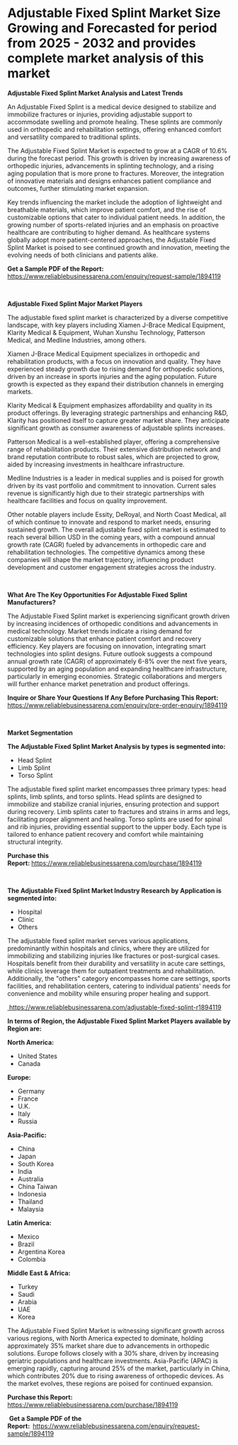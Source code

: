 <p><h1>Adjustable Fixed Splint Market Size Growing and Forecasted for period from 2025 - 2032 and provides complete market analysis of this market</h1></p><p><strong>Adjustable Fixed Splint Market Analysis and Latest Trends</strong></p>
<p><p>An Adjustable Fixed Splint is a medical device designed to stabilize and immobilize fractures or injuries, providing adjustable support to accommodate swelling and promote healing. These splints are commonly used in orthopedic and rehabilitation settings, offering enhanced comfort and versatility compared to traditional splints.</p><p>The Adjustable Fixed Splint Market is expected to grow at a CAGR of 10.6% during the forecast period. This growth is driven by increasing awareness of orthopedic injuries, advancements in splinting technology, and a rising aging population that is more prone to fractures. Moreover, the integration of innovative materials and designs enhances patient compliance and outcomes, further stimulating market expansion.</p><p>Key trends influencing the market include the adoption of lightweight and breathable materials, which improve patient comfort, and the rise of customizable options that cater to individual patient needs. In addition, the growing number of sports-related injuries and an emphasis on proactive healthcare are contributing to higher demand. As healthcare systems globally adopt more patient-centered approaches, the Adjustable Fixed Splint Market is poised to see continued growth and innovation, meeting the evolving needs of both clinicians and patients alike.</p></p>
<p><strong>Get a Sample PDF of the Report:&nbsp;</strong> <a href="https://www.reliablebusinessarena.com/enquiry/request-sample/1894119?utm_campaign=3252&utm_medium=2&utm_source=Github&utm_content=ia&utm_term=14042025&utm_id=adjustable-fixed-splint">https://www.reliablebusinessarena.com/enquiry/request-sample/1894119</a></p>
<p>&nbsp;</p>
<p><strong>Adjustable Fixed Splint Major Market Players</strong></p>
<p><p>The adjustable fixed splint market is characterized by a diverse competitive landscape, with key players including Xiamen J-Brace Medical Equipment, Klarity Medical & Equipment, Wuhan Xunshu Technology, Patterson Medical, and Medline Industries, among others.</p><p>Xiamen J-Brace Medical Equipment specializes in orthopedic and rehabilitation products, with a focus on innovation and quality. They have experienced steady growth due to rising demand for orthopedic solutions, driven by an increase in sports injuries and the aging population. Future growth is expected as they expand their distribution channels in emerging markets.</p><p>Klarity Medical & Equipment emphasizes affordability and quality in its product offerings. By leveraging strategic partnerships and enhancing R&D, Klarity has positioned itself to capture greater market share. They anticipate significant growth as consumer awareness of adjustable splints increases.</p><p>Patterson Medical is a well-established player, offering a comprehensive range of rehabilitation products. Their extensive distribution network and brand reputation contribute to robust sales, which are projected to grow, aided by increasing investments in healthcare infrastructure.</p><p>Medline Industries is a leader in medical supplies and is poised for growth driven by its vast portfolio and commitment to innovation. Current sales revenue is significantly high due to their strategic partnerships with healthcare facilities and focus on quality improvement.</p><p>Other notable players include Essity, DeRoyal, and North Coast Medical, all of which continue to innovate and respond to market needs, ensuring sustained growth. The overall adjustable fixed splint market is estimated to reach several billion USD in the coming years, with a compound annual growth rate (CAGR) fueled by advancements in orthopedic care and rehabilitation technologies. The competitive dynamics among these companies will shape the market trajectory, influencing product development and customer engagement strategies across the industry.</p></p>
<p>&nbsp;</p>
<p><strong>What Are The Key Opportunities For Adjustable Fixed Splint Manufacturers?</strong></p>
<p><p>The Adjustable Fixed Splint market is experiencing significant growth driven by increasing incidences of orthopedic conditions and advancements in medical technology. Market trends indicate a rising demand for customizable solutions that enhance patient comfort and recovery efficiency. Key players are focusing on innovation, integrating smart technologies into splint designs. Future outlook suggests a compound annual growth rate (CAGR) of approximately 6-8% over the next five years, supported by an aging population and expanding healthcare infrastructure, particularly in emerging economies. Strategic collaborations and mergers will further enhance market penetration and product offerings.</p></p>
<p><strong>Inquire or Share Your Questions If Any Before Purchasing This Report:</strong> <a href="https://www.reliablebusinessarena.com/enquiry/pre-order-enquiry/1894119?utm_campaign=3252&utm_medium=2&utm_source=Github&utm_content=ia&utm_term=14042025&utm_id=adjustable-fixed-splint">https://www.reliablebusinessarena.com/enquiry/pre-order-enquiry/1894119</a></p>
<p>&nbsp;</p>
<p><strong>Market Segmentation</strong></p>
<p><strong>The Adjustable Fixed Splint Market Analysis by types is segmented into:</strong></p>
<p><ul><li>Head Splint</li><li>Limb Splint</li><li>Torso Splint</li></ul></p>
<p><p>The adjustable fixed splint market encompasses three primary types: head splints, limb splints, and torso splints. Head splints are designed to immobilize and stabilize cranial injuries, ensuring protection and support during recovery. Limb splints cater to fractures and strains in arms and legs, facilitating proper alignment and healing. Torso splints are used for spinal and rib injuries, providing essential support to the upper body. Each type is tailored to enhance patient recovery and comfort while maintaining structural integrity.</p></p>
<p><strong>Purchase this Report:&nbsp;</strong><a href="https://www.reliablebusinessarena.com/purchase/1894119?utm_campaign=3252&utm_medium=2&utm_source=Github&utm_content=ia&utm_term=14042025&utm_id=adjustable-fixed-splint">https://www.reliablebusinessarena.com/purchase/1894119</a></p>
<p>&nbsp;</p>
<p><strong>The Adjustable Fixed Splint Market Industry Research by Application is segmented into:</strong></p>
<p><ul><li>Hospital</li><li>Clinic</li><li>Others</li></ul></p>
<p><p>The adjustable fixed splint market serves various applications, predominantly within hospitals and clinics, where they are utilized for immobilizing and stabilizing injuries like fractures or post-surgical cases. Hospitals benefit from their durability and versatility in acute care settings, while clinics leverage them for outpatient treatments and rehabilitation. Additionally, the "others" category encompasses home care settings, sports facilities, and rehabilitation centers, catering to individual patients' needs for convenience and mobility while ensuring proper healing and support.</p></p>
<p><a href="https://www.reliablebusinessarena.com/adjustable-fixed-splint-r1894119?utm_campaign=3252&utm_medium=2&utm_source=Github&utm_content=ia&utm_term=14042025&utm_id=adjustable-fixed-splint">&nbsp;https://www.reliablebusinessarena.com/adjustable-fixed-splint-r1894119</a></p>
<p><strong>In terms of Region, the Adjustable Fixed Splint Market Players available by Region are:</strong></p>
<p>
    <p> <strong> North America: </strong>
        <ul>
            <li>United States</li>
            <li>Canada</li>
        </ul>
        </p> 
    <p> <strong> Europe: </strong>
        <ul>
            <li>Germany</li>
            <li>France</li>
            <li>U.K.</li>
            <li>Italy</li>
            <li>Russia</li>
        </ul>
        </p> 
    <p> <strong> Asia-Pacific: </strong>
        <ul>
            <li>China</li>
            <li>Japan</li>
            <li>South Korea</li>
            <li>India</li>
            <li>Australia</li>
            <li>China Taiwan</li>
            <li>Indonesia</li>
            <li>Thailand</li>
            <li>Malaysia</li>
        </ul>
        </p> 
    <p> <strong> Latin America: </strong>
        <ul>
            <li>Mexico</li>
            <li>Brazil</li>
            <li>Argentina Korea</li>
            <li>Colombia</li>
        </ul>
        </p> 
    <p> <strong> Middle East & Africa: </strong>
        <ul>
            <li>Turkey</li>
            <li>Saudi</li>
            <li>Arabia</li>
            <li>UAE</li>
            <li>Korea</li>
        </ul>
    </p>
    </p>
<p><p>The Adjustable Fixed Splint Market is witnessing significant growth across various regions, with North America expected to dominate, holding approximately 35% market share due to advancements in orthopedic solutions. Europe follows closely with a 30% share, driven by increasing geriatric populations and healthcare investments. Asia-Pacific (APAC) is emerging rapidly, capturing around 25% of the market, particularly in China, which contributes 20% due to rising awareness of orthopedic devices. As the market evolves, these regions are poised for continued expansion.</p></p>
<p><strong>Purchase this Report: </strong><a href="https://www.reliablebusinessarena.com/purchase/1894119?utm_campaign=3252&utm_medium=2&utm_source=Github&utm_content=ia&utm_term=14042025&utm_id=adjustable-fixed-splint">https://www.reliablebusinessarena.com/purchase/1894119</a></p>
<p>&nbsp;<strong>Get a Sample PDF of the Report:&nbsp;&nbsp;</strong><a href="https://www.reliablebusinessarena.com/enquiry/request-sample/1894119?utm_campaign=3252&utm_medium=2&utm_source=Github&utm_content=ia&utm_term=14042025&utm_id=adjustable-fixed-splint">https://www.reliablebusinessarena.com/enquiry/request-sample/1894119</a></p>
<p><strong></strong></p>
<p><p></p><p></p><p></p></p>